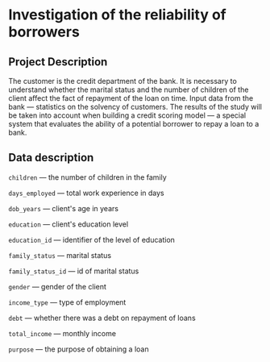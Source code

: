 # Investigation of the reliability of borrowers

## Project Description

The customer is the credit department of the bank. It is necessary to understand whether the marital status and the number of children of the client affect the fact of repayment of the loan on time. Input data from the bank — statistics on the solvency of customers.
The results of the study will be taken into account when building a credit scoring model — a special system that evaluates the ability of a potential borrower to repay a loan to a bank.

## Data description

`children` — the number of children in the family

`days_employed` — total work experience in days

`dob_years` — client's age in years

`education` — client's education level

`education_id` — identifier of the level of education

`family_status` — marital status

`family_status_id` — id of marital status

`gender` — gender of the client

`income_type` — type of employment

`debt` — whether there was a debt on repayment of loans

`total_income` — monthly income

`purpose` — the purpose of obtaining a loan
